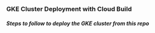 ### GKE Cluster Deployment with Cloud Build

##### Steps to follow to deploy the GKE cluster from this repo
